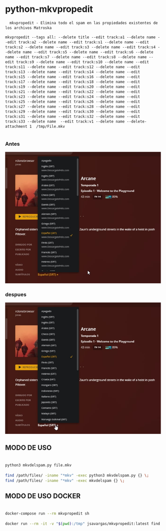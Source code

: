 # python-mkvpropedit

      mkvpropedit - Elimina todo el spam en las propiedades existentes de los archivos Matroska
```
mkvpropedit --tags all: --delete title --edit track:a1 --delete name --edit track:a2 --delete name --edit track:s1 --delete name --edit track:s2 --delete name --edit track:s3 --delete name --edit track:s4 --delete name --edit track:s5 --delete name --edit track:s6 --delete name --edit track:s7 --delete name --edit track:s8 --delete name --edit track:s9 --delete name --edit track:s10 --delete name --edit track:s11 --delete name --edit track:s12 --delete name --edit track:s13 --delete name --edit track:s14 --delete name --edit track:s15 --delete name --edit track:s16 --delete name --edit track:s17 --delete name --edit track:s18 --delete name --edit track:s19 --delete name --edit track:s20 --delete name --edit track:s21 --delete name --edit track:s22 --delete name --edit track:s23 --delete name --edit track:s24 --delete name --edit track:s25 --delete name --edit track:s26 --delete name --edit track:s27 --delete name --edit track:s28 --delete name --edit track:s29 --delete name --edit track:s30 --delete name --edit track:s31 --delete name --edit track:s32 --delete name --edit track:s33 --delete name  --edit track:v1 --delete name --delete-attachment 1  /tmp/File.mkv


```

### Antes 
![](images/ss_antes.png)

### despues
![](images/ss_despues.png)
## MODO DE USO


```bash

python3 mkvdelspam.py file.mkv

find /path/files/ -iname "*mkv" -exec python3 mkvdelspam.py {} \;
find /path/files/ -iname "*mkv" -exec mkvdelspam {} \;

```

## MODO DE USO DOCKER


```bash

docker-compose run --rm mkvpropedit sh

docker run --rm -it -v "$(pwd):/tmp" jsavargas/mkvpropedit:latest find /tmp -iname "*mkv" -exec  mkvdelspam {} \;
 
 ```
